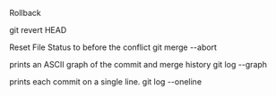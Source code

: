 Rollback

git revert HEAD

Reset File Status to before the conflict
git merge --abort 

prints an ASCII graph of the commit and merge history
git log --graph


prints each commit on a single line.
git log --oneline

